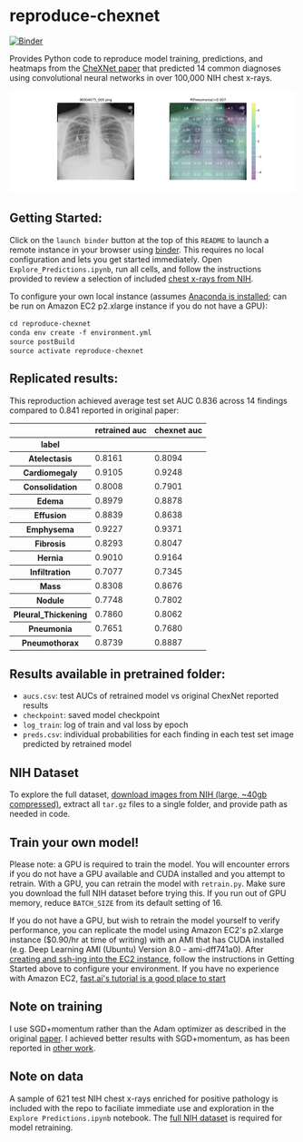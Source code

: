 # reproduce-chexnet
[![Binder](https://mybinder.org/badge_logo.svg)](https://mybinder.org/v2/gh/TheInfamousWayne/Deploy-CheXNet/master?urlpath=https%3A%2F%2Fgithub.com%2FTheInfamousWayne%2FDeploy-CheXNet%2Fblob%2Fmaster%2Fvisualize_prediction.py)

Provides Python code to reproduce model training, predictions, and heatmaps from the [CheXNet paper](https://arxiv.org/pdf/1711.05225) that predicted 14 common diagnoses using convolutional neural networks in over 100,000 NIH chest x-rays.

![Illustration](illustration.png?raw=true "Illustration")


## Getting Started:
Click on the `launch binder` button at the top of this `README` to launch a remote instance in your browser using [binder](https://mybinder.org/). This requires no local configuration and lets you get started immediately. Open `Explore_Predictions.ipynb`, run all cells, and follow the instructions provided to review a selection of included [chest x-rays from NIH](https://arxiv.org/pdf/1705.02315.pdf).

To configure your own local instance (assumes [Anaconda is installed](https://www.anaconda.com/download/); can be run on Amazon EC2 p2.xlarge instance if you do not have a GPU):

```git clone https://www.github.com/jrzech/reproduce-chexnet.git
cd reproduce-chexnet
conda env create -f environment.yml
source postBuild
source activate reproduce-chexnet
```

## Replicated results:
This reproduction achieved average test set AUC 0.836 across 14 findings compared to 0.841 reported in original paper:

<div>
<table border="0" class="dataframe">
  <thead>
    <tr style="text-align: right;">
      <th></th>
      <th>retrained auc</th>
      <th>chexnet auc</th>
    </tr>
    <tr>
      <th>label</th>
      <th></th>
      <th></th>
    </tr>
  </thead>
  <tbody>
    <tr>
      <th>Atelectasis</th>
      <td>0.8161</td>
      <td>0.8094</td>
    </tr>
    <tr>
      <th>Cardiomegaly</th>
      <td>0.9105</td>
      <td>0.9248</td>
    </tr>
    <tr>
      <th>Consolidation</th>
      <td>0.8008</td>
      <td>0.7901</td>
    </tr>
    <tr>
      <th>Edema</th>
      <td>0.8979</td>
      <td>0.8878</td>
    </tr>
    <tr>
      <th>Effusion</th>
      <td>0.8839</td>
      <td>0.8638</td>
    </tr>
    <tr>
      <th>Emphysema</th>
      <td>0.9227</td>
      <td>0.9371</td>
    </tr>
    <tr>
      <th>Fibrosis</th>
      <td>0.8293</td>
      <td>0.8047</td>
    </tr>
    <tr>
      <th>Hernia</th>
      <td>0.9010</td>
      <td>0.9164</td>
    </tr>
    <tr>
      <th>Infiltration</th>
      <td>0.7077</td>
      <td>0.7345</td>
    </tr>
    <tr>
      <th>Mass</th>
      <td>0.8308</td>
      <td>0.8676</td>
    </tr>
    <tr>
      <th>Nodule</th>
      <td>0.7748</td>
      <td>0.7802</td>
    </tr>
    <tr>
      <th>Pleural_Thickening</th>
      <td>0.7860</td>
      <td>0.8062</td>
    </tr>
    <tr>
      <th>Pneumonia</th>
      <td>0.7651</td>
      <td>0.7680</td>
    </tr>
    <tr>
      <th>Pneumothorax</th>
      <td>0.8739</td>
      <td>0.8887</td>
    </tr>
  </tbody>
</table>
</div>

## Results available in pretrained folder:
- `aucs.csv`: test AUCs of retrained model vs original ChexNet reported results
- `checkpoint`: saved model checkpoint
- `log_train`: log of train and val loss by epoch
- `preds.csv`: individual probabilities for each finding in each test set image predicted by retrained model

## NIH Dataset
To explore the full dataset, [download images from NIH (large, ~40gb compressed)](https://nihcc.app.box.com/v/ChestXray-NIHCC),
extract all `tar.gz` files to a single folder, and provide path as needed in code.

## Train your own model!
Please note: a GPU is required to train the model. You will encounter errors if you do not have a GPU available and CUDA installed and you attempt to retrain. With a GPU, you can retrain the model with `retrain.py`. Make sure you download the full NIH dataset before trying this. If you run out of GPU memory, reduce `BATCH_SIZE` from its default setting of 16.

If you do not have a GPU, but wish to retrain the model yourself to verify performance, you can replicate the model using Amazon EC2's p2.xlarge instance ($0.90/hr at time of writing) with an AMI that has CUDA installed (e.g. Deep Learning AMI (Ubuntu) Version 8.0 - ami-dff741a0). After [creating and ssh-ing into the EC2 instance](https://docs.aws.amazon.com/AWSEC2/latest/UserGuide/EC2_GetStarted.html), follow the instructions in Getting Started above to configure your environment. If you have no experience with Amazon EC2, [fast.ai's tutorial is a good place to start](http://course.fast.ai/lessons/aws.html)

## Note on training
I use SGD+momentum rather than the Adam optimizer as described in the original [paper](https://arxiv.org/pdf/1711.05225.pdf). I achieved better results with SGD+momentum, as has been reported in [other work](https://arxiv.org/pdf/1705.08292.pdf).

## Note on data
A sample of 621 test NIH chest x-rays enriched for positive pathology is included with the repo to faciliate immediate use and exploration in the `Explore Predictions.ipynb` notebook. The [full NIH dataset](https://nihcc.app.box.com/v/ChestXray-NIHCC) is required for model retraining.

